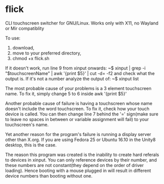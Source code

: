 # flick
CLI touchscreen switcher for GNU/Linux. Works only with X11, no Wayland or Mir compatiblity

To use:
1. download,
2. move to your preferred directory,
3. chmod +x flick.sh

If it doesn't work, run line 9 from xinput onwards:
~$ xinput | grep -i "$touchscreenName" | awk '{print $5}' | cut -d= -f2
and check what the output is. If it's not a number analyze the output of:
~$ xinput list

The most probable cause of your problems is a 3 element touchscreen name. To fix it, simply change 5 to 6 inside
awk '{print $5}'

Another probable cause of failure is having a touchscreen whose name doesn't include the word touchscreen. To fix it, check how your touch device is called. You can then change line 7 behind the '=' sign(make sure to leave no spaces in between or variable assignment will fail) to your touchscreen's name.

Yet another reason for the program's failure is running a display server other than X.org. If you are using Fedora 25 or Ubuntu 16.10 in the Unity8 desktop, this is the case.

The reason this program was created is the inability to create hard referals to devices in xinput. You can only reference devices by their number, and these numbers are not constant(they depend on the order of driver loading). Hence booting with a mouse plugged in will result in different device numbers than booting without one.
